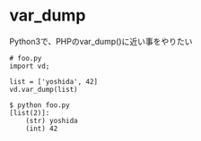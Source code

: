 # var_dump
Python3で、PHPのvar_dump()に近い事をやりたい

```
# foo.py
import vd;

list = ['yoshida', 42]
vd.var_dump(list)
```

```
$ python foo.py
[list(2)]:
    (str) yoshida
    (int) 42
```
